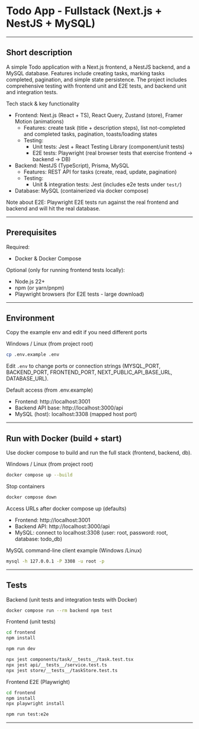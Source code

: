 # Todo App - Fullstack (Next.js + NestJS + MySQL)

---

## Short description

A simple Todo application with a Next.js frontend, a NestJS backend, and a MySQL database. Features include creating tasks, marking tasks completed, pagination, and simple state persistence. The project includes comprehensive testing with frontend unit and E2E tests, and backend unit and integration tests.

Tech stack & key functionality
- Frontend: Next.js (React + TS), React Query, Zustand (store), Framer Motion (animations)
  - Features: create task (title + description steps), list not-completed and completed tasks, pagination, toasts/loading states
  - Testing:
    - Unit tests: Jest + React Testing Library (component/unit tests)
    - E2E tests: Playwright (real browser tests that exercise frontend → backend → DB)
- Backend: NestJS (TypeScript), Prisma, MySQL
  - Features: REST API for tasks (create, read, update, pagination)
  - Testing:
    - Unit & integration tests: Jest (includes e2e tests under `test/`)
- Database: MySQL (containerized via docker compose)

Note about E2E: Playwright E2E tests run against the real frontend and backend and will hit the real database. 

---

## Prerequisites

Required:
- Docker & Docker Compose

Optional (only for running frontend tests locally):
- Node.js 22+
- npm (or yarn/pnpm)
- Playwright browsers (for E2E tests - large download)

---
## Environment

Copy the example env and edit if you need different ports

Windows / Linux (from project root)
```bash
cp .env.example .env
```

Edit `.env` to change ports or connection strings (MYSQL_PORT, BACKEND_PORT, FRONTEND_PORT, NEXT_PUBLIC_API_BASE_URL, DATABASE_URL).

Default access (from .env.example)
- Frontend: http://localhost:3001
- Backend API base: http://localhost:3000/api
- MySQL (host): localhost:3308 (mapped host port)

---

## Run with Docker (build + start)

Use docker compose to build and run the full stack (frontend, backend, db).

Windows / Linux (from project root)
```bash
docker compose up --build
```

Stop containers
```bash
docker compose down
```

Access URLs after docker compose up (defaults)
- Frontend: http://localhost:3001
- Backend API: http://localhost:3000/api
- MySQL: connect to localhost:3308 (user: root, password: root, database: todo_db)

MySQL command-line client example (Windows /Linux)
```bash
mysql -h 127.0.0.1 -P 3308 -u root -p
```

---

## Tests

Backend (unit tests and integration tests with Docker)
```bash
docker compose run --rm backend npm test
```

Frontend (unit tests)
```bash
cd frontend
npm install
```

```bash
npm run dev
```

```bash
npx jest components/task/__tests__/task.test.tsx
npx jest api/__tests__/service.test.ts
npx jest store/__tests__/taskStore.test.ts
```

Frontend E2E (Playwright)
```bash
cd frontend
npm install
npx playwright install
```

```bash
npm run test:e2e
```

---
